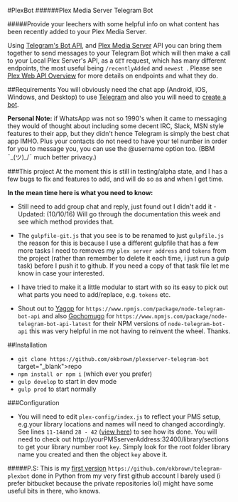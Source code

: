 #PlexBot
######Plex Media Server Telegram Bot

#####Provide your leechers with some helpful info on what content has been recently added to your Plex Media Server.

Using <a href="https://core.telegram.org/bots/api" target="_blank">Telegram's Bot API</a>, and <a href="https://www.plex.tv/" target="_blank">Plex Media Server</a> API you can bring them together to send messages to your Telegram Bot which will then make a call to your Local Plex Server's API, as a `GET` request, which has many different endpoints, the most useful being `/recentlyAdded` and `newest `. Please see <a href="https://github.com/Arcanemagus/plex-api/wiki/Plex-Web-API-Overview" target="_blank">Plex Web API Overview</a> for more details on endpoints and what they do.

##Requirements
You will obviously need the chat app (Android, iOS, Windows, and Desktop) to use <a href="https://telegram.org/" target="_blank">Telegram</a> and also you will need to <a href="https://core.telegram.org/bots#3-how-do-i-create-a-bot" target="_blank">create a bot</a>.

**Personal Note:** if WhatsApp was not so 1990's when it came to messaging they would of thought about including some decent IRC, Slack, MSN style features to their app, but they didn't hence Telegram is simply the best chat app IMHO. Plus your contacts do not need to have your tel number in order for you to message you, you can use the @username option too. (BBM ¯\_(ツ)_/¯ much better privacy.)
 
 ###This project
 At the moment this is still in testing/alpha state, and I has a few bugs to fix and features to add, and will do so as and when I get time.
 
 **In the mean time here is what you need to know:**
 
 * Still need to add group chat and reply, just found out I didn't add it - Updated: (10/10/16)
 Will go through the documentation this week and see which method provides that.
 
 * The `gulpfile-git.js` that you see is to be renamed to just `gulpfile.js` the reason for this is because I use a different gulpfile that has a few more tasks I need to removes my `plex server address` and `tokens` from the project (rather than remember to delete it each time, i just run a gulp task) before I push it to github. If you need a copy of that task file let me know in case your interested.
 
 * I have tried to make it a little modular to start with so its easy to pick out what parts you need to add/replace, e.g. `tokens` etc.
 
 * Shout out to <a href="github.com/yagop/node-telegram-bot-api" target="_blank">Yagop</a> for `https://www.npmjs.com/package/node-telegram-bot-api` and also <a href="github.com/yagop/node-telegram-bot-api" target="_blank">Gochomugo</a> for  `https://www.npmjs.com/package/node-telegram-bot-api-latest` for their NPM versions of `node-telegram-bot-api` this was very helpful in me not having to reinvent the wheel. Thanks.
 
 ##Installation
 * `git clone https://github.com/okbrown/plexserver-telegram-bot` target="_blank">repo</a>
 * `npm install or npm i` (which ever you prefer)
 * `gulp develop` to start in dev mode
 * `gulp prod` to start normally
 
 ###Configuration
 * You will need to edit `plex-config/index.js` to reflect your PMS setup, e.g.your library locations and names will need to changed accordingly. See lines `11-14`and `28 - 42` (<a href="https://github.com/okbrown/plexserver-telegram-bot/blob/master/src/plex-config/index.js#L11-L42" target="_blank">view here</a>) to see how its done. You will need to check out http://yourPMSserverAddress:32400/library/sections to get your library number root `key`. Simply look for the root folder library name you created and then the object `key` above it.
  
 #####P.S:
 This is my <a href="https://github.com/okbrown/telegram-plexbot" target="_blank">first version</a> `https://github.com/okbrown/telegram-plexbot` done in Python from my very first github account I barely used (i prefer bitbucket because the private repositories lol) might have some useful bits in there, who knows.